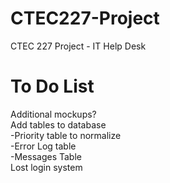CTEC227-Project
===============

CTEC 227 Project - IT Help Desk

To Do List
==========

Additional mockups?  
Add tables to database  
	-Priority table to normalize  
	-Error Log table  
	-Messages Table  
Lost login system  
